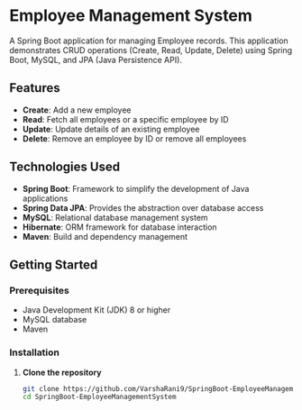 # Employee Management System

A Spring Boot application for managing Employee records. This application demonstrates CRUD operations (Create, Read, Update, Delete) using Spring Boot, MySQL, and JPA (Java Persistence API).

## Features
- **Create**: Add a new employee
- **Read**: Fetch all employees or a specific employee by ID
- **Update**: Update details of an existing employee
- **Delete**: Remove an employee by ID or remove all employees

## Technologies Used
- **Spring Boot**: Framework to simplify the development of Java applications
- **Spring Data JPA**: Provides the abstraction over database access
- **MySQL**: Relational database management system
- **Hibernate**: ORM framework for database interaction
- **Maven**: Build and dependency management

## Getting Started

### Prerequisites
- Java Development Kit (JDK) 8 or higher
- MySQL database
- Maven

### Installation
1. **Clone the repository**
   ```bash
   git clone https://github.com/VarshaRani9/SpringBoot-EmployeeManagementSystem.git
   cd SpringBoot-EmployeeManagementSystem
